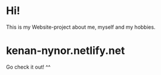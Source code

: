 # Hi!
This is my Website-project about me, myself and my hobbies.
# kenan-nynor.netlify.net
Go check it out! ^^